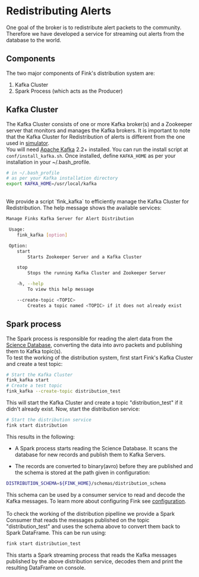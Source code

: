 # Redistributing Alerts

One goal of the broker is to redistribute alert packets to the community. Therefore we have developed a service for streaming out alerts from the database to the world.

## Components

The two major components of Fink's distribution system are:

1. Kafka Cluster
2. Spark Process (which acts as the Producer)

## Kafka Cluster
The Kafka Cluster consists of one or more Kafka broker(s) and a Zookeeper server that monitors and manages the Kafka brokers.
It is important to note that the Kafka Cluster for Redistribution of alerts is different from the one used in [simulator](simulator.md).
<br>
You will need [Apache Kafka](https://kafka.apache.org/) 2.2+ installed. You can run the install script at `conf/install_kafka.sh`. Once installed, define `KAFKA_HOME` as per your installation in your ~/.bash_profile.

```bash
# in ~/.bash_profile
# as per your Kafka installation directory
export KAFKA_HOME=/usr/local/kafka
```
<br>
We provide a script `fink_kafka` to efficiently manage the Kafka Cluster for Redistribution. The help message shows the available
services:

```bash
Manage Finks Kafka Server for Alert Distribution

 Usage:
 	fink_kafka [option]

 Option:
 	start
 		Starts Zookeeper Server and a Kafka Cluster

 	stop
 		Stops the running Kafka Cluster and Zookeeper Server

 	-h, --help
 		To view this help message

 	--create-topic <TOPIC>
 		Creates a topic named <TOPIC> if it does not already exist
```

## Spark process
The Spark process is responsible for reading the alert data from the [Science Database](database.md#science-database-structure),
converting the data into avro packets and publishing them to Kafka topic(s).
<br>
To test the working of the distribution system, first start Fink's Kafka Cluster
and create a test topic:

```bash
# Start the Kafka Cluster
fink_kafka start
# Create a test topic
fink_kafka --create-topic distribution_test
```

This will start the Kafka Cluster and create a topic "distribution_test" if it didn't already exist.
Now, start the distribution service:

```bash
# Start the distribution service
fink start distribution
```
This results in the following:<br>

- A Spark process starts reading the Science Database. It scans the
database for new records and publish them to Kafka Servers.

- The records are converted to binary(avro) before they are published and the schema is stored at the path given in configuration:

```bash
DISTRIBUTION_SCHEMA=${FINK_HOME}/schemas/distribution_schema
```

This schema can be used by a consumer service to read and decode the Kafka messages. To learn more about configuring Fink see [configuration](configuration.md).
<br><br>
To check the working of the distribution pipelline we provide a Spark Consumer that reads the messages published
on the topic "distribution_test" and uses the schema above to convert them back to Spark DataFrame. This can be run using:

```bash
fink start distribution_test
```
This starts a Spark streaming process that reads the Kafka messages
published by the above distribution service, decodes them and print
the resulting DataFrame on console.
